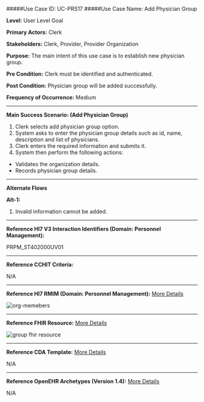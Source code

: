 #####Use Case ID: UC-PRS17
#####Use Case Name: Add Physician Group

**Level:**                     User Level Goal

**Primary Actors:**            Clerk

**Stakeholders:**              Clerk, Provider, Provider Organization

**Purpose:**                   The main intent of this use case is to establish new physician group.

**Pre Condition:**             Clerk must be identified and authenticated.

**Post Condition:**            Physician group will be added successfully.

**Frequency of Occurrence:**   Medium

__________________________________________________________
**Main Success Scenario: (Add Physician Group)**

1. Clerk selects add physician group option.
2. System asks to enter the physician group details such as id, name, description and list of physicians.
3. Clerk enters the required information and submits it.
4. System then perform the following actions:
  * Validates the organization details.
  * Records physician group details.
  

_______________________________________________________________________________
**Alternate Flows** 

**Alt-1:**

1. Invalid information cannot be added.

________________________________________________________________________
**Reference Hl7 V3 Interaction Identifiers (Domain: Personnel Management):**

PRPM_ST402000UV01
_______________________________________________________________
**Reference CCHIT Criteria:**

N/A
_______________________________________________________________
**Reference Hl7 RMIM (Domain: Personnel Management):** [More Details](http://www.hl7.org/implement/standards/product_brief.cfm?product_id=306)

![org-memebers](https://f.cloud.github.com/assets/5391320/1371523/4760ebf2-3a3c-11e3-93fd-6ceb539b7ca2.png)
_______________________________________________________________
**Reference FHIR Resource:** [More Details](http://www.hl7.org/implement/standards/fhir/resourcelist.html)

![group fhir resource](https://f.cloud.github.com/assets/5391320/1371207/ba29d552-3a34-11e3-82d7-78c553ef2aae.png)
_______________________________________________________________
**Reference CDA Template:** [More Details](http://www.hl7.org/Special/committees/structure/index.cfm)

N/A
_______________________________________________________________
**Reference OpenEHR Archetypes (Version 1.4):** [More Details](http://www.openehr.org/ckm/)

N/A
